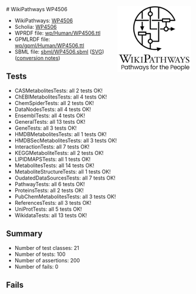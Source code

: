 <img style="float: right; width: 200px" src="../logo.png" />
# WikiPathways WP4506

* WikiPathways: [WP4506](https://identifiers.org/wikipathways:WP4506)
* Scholia: [WP4506](https://scholia.toolforge.org/wikipathways/WP4506)
* WPRDF file: [wp/Human/WP4506.ttl](../wp/Human/WP4506.ttl)
* GPMLRDF file: [wp/gpml/Human/WP4506.ttl](../wp/gpml/Human/WP4506.ttl)
* SBML file: [sbml/WP4506.sbml](../sbml/WP4506.sbml) ([SVG](../sbml/WP4506.svg)) ([conversion notes](../sbml/WP4506.txt))

## Tests
* CASMetabolitesTests: all 2 tests OK!
* ChEBIMetabolitesTests: all 4 tests OK!
* ChemSpiderTests: all 2 tests OK!
* DataNodesTests: all 4 tests OK!
* EnsemblTests: all 4 tests OK!
* GeneralTests: all 13 tests OK!
* GeneTests: all 3 tests OK!
* HMDBMetabolitesTests: all 1 tests OK!
* HMDBSecMetabolitesTests: all 3 tests OK!
* InteractionTests: all 7 tests OK!
* KEGGMetaboliteTests: all 2 tests OK!
* LIPIDMAPSTests: all 1 tests OK!
* MetabolitesTests: all 14 tests OK!
* MetaboliteStructureTests: all 1 tests OK!
* OudatedDataSourcesTests: all 7 tests OK!
* PathwayTests: all 6 tests OK!
* ProteinsTests: all 2 tests OK!
* PubChemMetabolitesTests: all 3 tests OK!
* ReferencesTests: all 3 tests OK!
* UniProtTests: all 5 tests OK!
* WikidataTests: all 13 tests OK!


## Summary

* Number of test classes: 21
* Number of tests: 100
* Number of assertions: 200
* Number of fails: 0

## Fails

